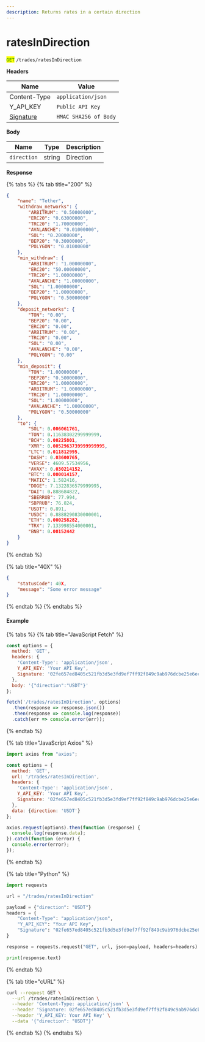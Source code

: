 ```yaml
---
description: Returns rates in a certain direction
---
```


# ratesInDirection

<mark style="color:green;">`GET`</mark> `/trades/ratesInDirection`

**Headers**

| Name                         | Value                 |
| ---------------------------- | --------------------- |
| Content-Type                 | `application/json`    |
| Y\_API\_KEY                  | `Public API Key`      |
| [Signature](../signature.md) | `HMAC SHA256 of Body` |

**Body**

| Name        | Type   | Description |
| ----------- | ------ | ----------- |
| `direction` | string | Direction   |

**Response**

{% tabs %}
{% tab title="200" %}
```json
{
	"name": "Tether",
	"withdraw_networks": {
		"ARBITRUM": "0.50000000",
		"ERC20": "0.63000000",
		"TRC20": "1.70000000",
		"AVALANCHE": "0.01000000",
		"SOL": "0.20000000",
		"BEP20": "0.30000000",
		"POLYGON": "0.01000000"
	},
	"min_withdraw": {
		"ARBITRUM": "1.00000000",
		"ERC20": "50.00000000",
		"TRC20": "1.00000000",
		"AVALANCHE": "1.00000000",
		"SOL": "1.00000000",
		"BEP20": "1.00000000",
		"POLYGON": "0.50000000"
	},
	"deposit_networks": {
		"TON": "0.00",
		"BEP20": "0.00",
		"ERC20": "0.00",
		"ARBITRUM": "0.00",
		"TRC20": "0.00",
		"SOL": "0.00",
		"AVALANCHE": "0.00",
		"POLYGON": "0.00"
	},
	"min_deposit": {
		"TON": "1.00000000",
		"BEP20": "0.50000000",
		"ERC20": "1.00000000",
		"ARBITRUM": "1.00000000",
		"TRC20": "1.00000000",
		"SOL": "1.00000000",
		"AVALANCHE": "1.00000000",
		"POLYGON": "0.50000000"
	},
	"to": {
		"SOL": 0.006061761,
		"TON": 0.11638302299999999,
		"BCH": 0.00225801,
		"XMR": 0.0052963739999999995,
		"LTC": 0.011812995,
		"DASH": 0.03600765,
		"VERSE": 4609.57534956,
		"AVAX": 0.030214152,
		"BTC": 0.000014157,
		"MATIC": 1.582416,
		"DOGE": 7.1322836579999995,
		"DAI": 0.888684822,
		"SBERRUB": 77.994,
		"SBPRUB": 76.824,
		"USDT": 0.891,
		"USDC": 0.8888290830000001,
		"ETH": 0.000258282,
		"TRX": 7.133998554000001,
		"BNB": 0.00152442
	}
}
```
{% endtab %}

{% tab title="40X" %}
```json
{
	"statusCode": 40X,
	"message": "Some error message"
}
```
{% endtab %}
{% endtabs %}

#### Example

{% tabs %}
{% tab title="JavaScript Fetch" %}
```javascript
const options = {
  method: 'GET',
  headers: {
    'Content-Type': 'application/json',
    Y_API_KEY: 'Your API Key',
    Signature: '02fe657ed8405c521fb3d5e3fd9ef7ff92f849c9ab976dcbe25e6ec4aacae0ed'
  },
  body: '{"direction":"USDT"}'
};

fetch('/trades/ratesInDirection', options)
  .then(response => response.json())
  .then(response => console.log(response))
  .catch(err => console.error(err));
```
{% endtab %}

{% tab title="JavaScript Axios" %}
```javascript
import axios from "axios";

const options = {
  method: 'GET',
  url: '/trades/ratesInDirection',
  headers: {
    'Content-Type': 'application/json',
    Y_API_KEY: 'Your API Key',
    Signature: '02fe657ed8405c521fb3d5e3fd9ef7ff92f849c9ab976dcbe25e6ec4aacae0ed'
  },
  data: {direction: 'USDT'}
};

axios.request(options).then(function (response) {
  console.log(response.data);
}).catch(function (error) {
  console.error(error);
});
```
{% endtab %}

{% tab title="Python" %}
```python
import requests

url = "/trades/ratesInDirection"

payload = {"direction": "USDT"}
headers = {
    "Content-Type": "application/json",
    "Y_API_KEY": "Your API Key",
    "Signature": "02fe657ed8405c521fb3d5e3fd9ef7ff92f849c9ab976dcbe25e6ec4aacae0ed"
}

response = requests.request("GET", url, json=payload, headers=headers)

print(response.text)
```
{% endtab %}

{% tab title="cURL" %}
```bash
curl --request GET \
  --url /trades/ratesInDirection \
  --header 'Content-Type: application/json' \
  --header 'Signature: 02fe657ed8405c521fb3d5e3fd9ef7ff92f849c9ab976dcbe25e6ec4aacae0ed' \
  --header 'Y_API_KEY: Your API Key' \
  --data '{"direction": "USDT"}'
```
{% endtab %}
{% endtabs %}

